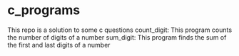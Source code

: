 # c_programs
This repo is a solution to some c questions
count_digit: This program counts the number of digits of a number
sum_digit: This program finds the sum of the first and last digits of a number
